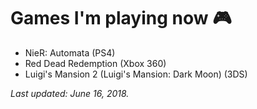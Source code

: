 # Games I'm playing now 🎮

- NieR: Automata (PS4)
- Red Dead Redemption (Xbox 360)
- Luigi's Mansion 2 (Luigi's Mansion: Dark Moon) (3DS)

*Last updated: June 16, 2018.*
